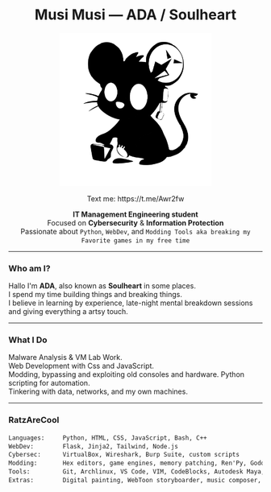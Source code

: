 <h1 align="center"> Musi Musi — ADA / Soulheart </h1>

<p align="center">
  <img src="./ADA.webp" alt="ADA" width="300"/>
</p>

<p align="center"> Text me:
  https://t.me/Awr2fw</p> 
<p align="center">
  <strong>IT Management Engineering student</strong><br>
  Focused on <strong>Cybersecurity</strong> & <strong>Information Protection</strong><br>
  Passionate about <code>Python</code>, <code>WebDev</code>, and <code>Modding Tools aka breaking my Favorite games in my free time</code>
</p>

---

###  Who am I?

Hallo I'm **ADA**, also known as **Soulheart** in some places.  
I spend my time building things and breaking things.  
I believe in learning by experience, late-night mental breakdown sessions and giving everything a artsy touch.

---

###  What I Do

 Malware Analysis & VM Lab Work.  
 Web Development with Css and JavaScript.   
 Modding, bypassing and exploiting old consoles and hardware.
 Python scripting for automation.  
 Tinkering with data, networks, and my own machines.


---

### RatzAreCool

```txt
Languages:     Python, HTML, CSS, JavaScript, Bash, C++
WebDev:        Flask, Jinja2, Tailwind, Node.js
Cybersec:      VirtualBox, Wireshark, Burp Suite, custom scripts
Modding:       Hex editors, game engines, memory patching, Ren'Py, Godot and RPG MAKER
Tools:         Git, Archlinux, VS Code, VIM, CodeBlocks, Autodesk Maya,  Debloated Win10 and many many machines... FOSS everything
Extras:        Digital painting, WebToon storyboarder, music composer, Rats Enjoyner and good old games user. 




